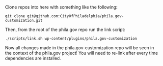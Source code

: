 Clone repos into here with something like the following:

```
git clone git@github.com:CityOfPhiladelphia/phila.gov-customization.git
```

Then, from the root of the phila.gov repo run the link script:

```
./scripts/link.sh wp-content/plugins/phila.gov-customization
```

Now all changes made in the phila.gov-customization repo will be seen
in the context of the phila.gov project! You will need to re-link
after every time dependencies are installed.
